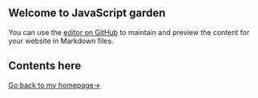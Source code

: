 ## Welcome to JavaScript garden

You can use the [editor on GitHub](https://github.com/960761/AboutJS/edit/master/README.md) to maintain and preview the content for your website in Markdown files.


## Contents here

[Go back to my homepage->](https://960761.github.io/)
